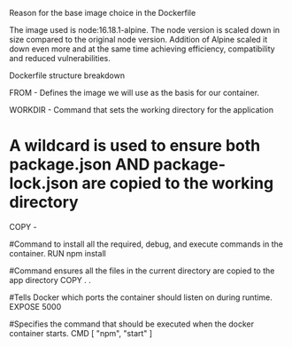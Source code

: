 Reason for the base image choice in the Dockerfile 

The image used is node:16.18.1-alpine. The node version is scaled down in size compared to the original node version. Addition of Alpine scaled it down even more and at the same time achieving efficiency, compatibility and reduced vulnerabilities. 

Dockerfile structure breakdown

FROM - Defines the image we will use as the basis for our container.

WORKDIR - Command that sets the working directory for the application

# A wildcard is used to ensure both package.json AND package-lock.json are copied to the working directory
COPY - 

 #Command to install all the required, debug, and execute commands in the container. 
RUN npm install 

#Command ensures all the files in the current directory are copied to the app directory
COPY . .

#Tells Docker which ports the container should listen on during runtime.
EXPOSE 5000 

#Specifies the command that should be executed when the docker container starts.
CMD [ "npm",  "start" ]

